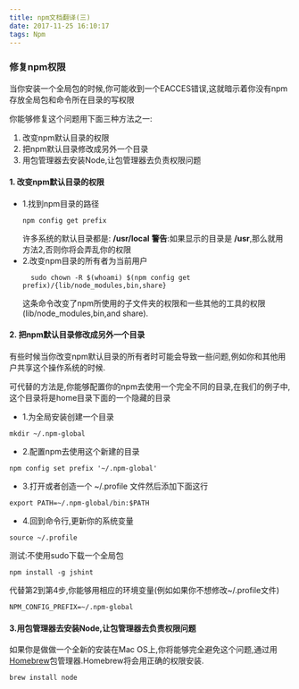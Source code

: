 ```yaml
---
title: npm文档翻译(三)
date: 2017-11-25 16:10:17
tags: Npm
---
```


### 修复npm权限
当你安装一个全局包的时候,你可能收到一个EACCES错误,这就暗示着你没有npm存放全局包和命令所在目录的写权限

你能够修复这个问题用下面三种方法之一:

  1. 改变npm默认目录的权限
  2. 把npm默认目录修改成另外一个目录
  3. 用包管理器去安装Node,让包管理器去负责权限问题

#### 1. 改变npm默认目录的权限
  * 1.找到npm目录的路径
    ```
    npm config get prefix
    ```
    许多系统的默认目录都是: **/usr/local**
    **警告**:如果显示的目录是 **/usr**,那么就用方法2,否则你将会弄乱你的权限
  * 2.改变npm目录的所有者为当前用户
     ```
       sudo chown -R $(whoami) $(npm config get prefix)/{lib/node_modules,bin,share}
      ```
    这条命令改变了npm所使用的子文件夹的权限和一些其他的工具的权限(lib/node_modules,bin,and share).

#### 2. 把npm默认目录修改成另外一个目录
有些时候当你改变npm默认目录的所有者时可能会导致一些问题,例如你和其他用户共享这个操作系统的时候.

可代替的方法是,你能够配置你的npm去使用一个完全不同的目录,在我们的例子中,这个目录将是home目录下面的一个隐藏的目录
  * 1.为全局安装创建一个目录
```
mkdir ~/.npm-global
```

  * 2.配置npm去使用这个新建的目录
```
npm config set prefix '~/.npm-global'
```

  * 3.打开或者创造一个 ~/.profile 文件然后添加下面这行
  ```
  export PATH=~/.npm-global/bin:$PATH
  ```

  * 4.回到命令行,更新你的系统变量
  ```
  source ~/.profile
  ```

测试:不使用sudo下载一个全局包
```
npm install -g jshint
```
代替第2到第4步,你能够用相应的环境变量(例如如果你不想修改~/.profile文件)
```
NPM_CONFIG_PREFIX=~/.npm-global
```

#### 3.用包管理器去安装Node,让包管理器去负责权限问题
如果你是做做一个全新的安装在Mac OS上,你将能够完全避免这个问题,通过用[Homebrew](http://brew.sh/)包管理器.Homebrew将会用正确的权限安装.
```
brew install node
```
